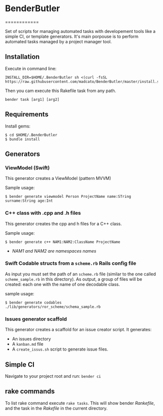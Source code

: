# BenderButler
============

Set of scripts for managing automated tasks with developement tools like a simple CI, or template generators. It's main porpouse is to perform automated tasks managed by a project manager tool.

## Installation

Execute in command line: 

    INSTALL_DIR=$HOME/.BenderButler sh <(curl -fsSL https://raw.githubusercontent.com/madcato/BenderButler/master/install.sh)

Then you cam execute this Rakefile task from any path.

    bender task [arg1] [arg2]

## Requirements 

Install gems:

	$ cd $HOME/.BenderButler
	$ bundle install

## Generators

### ViewModel (Swift)

This generator creates a ViewModel (pattern MVVM)

Sample usage:

	$ bender generate viewmodel Person ProjectName name:STring surname:String age:Int

### C++ class with .cpp and .h files
This generator creates the cpp and h files for a C++ class.

Sample usage:

	$ bender generate c++ NAM1:NAM2:ClassName ProjectName

* *NAM1 and NAM2 are namespaces names*

### Swift Codable structs from a `scheme.rb` Rails config file

As input you must set the path of an `scheme.rb` file (similar to the one called `scheme_sample.rb` in this directory). As output, a group of files will be created: each one with the name of one decodable class.

sample usage:

    $ bender generate codables ./lib/generators/ror_scheme/schema_sample.rb

### Issues generator scaffold

This generator creates a scaffold for an issue creator script. It generates:
- An issues directory
- A `kanban.md` file
- A `create_issus.sh` script to generate issue files.

## Simple CI

Navigate to your project root and run: `bender ci`

## rake commands

To list rake command execute `rake tasks`. This will show bender _Rankefile_, and the task in the _Rakefile_ in the current directory.
